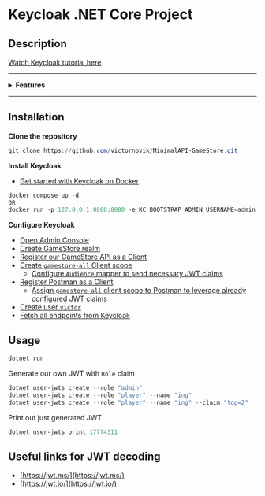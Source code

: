 # Keycloak .NET Core Project

## Description

[Watch Keycloak tutorial here](https://www.youtube.com/watch?v=UxAiWpkyFOI)

---

<details>
<summary><strong>Features</strong></summary>  
- Running Keycloak locally
- Configuring the .NET API in Keycloak 
- Configuring Postman in Keycloak  
- The Authorization Code Flow 
- Creating a user in Keycloak
- Getting access tokens from Keycloak
- Protecting the .NET API
</details>

---

## Installation

**Clone the repository**

```powershell
git clone https://github.com/victornovik/MinimalAPI-GameStore.git
```

**Install Keycloak**

- [Get started with Keycloak on Docker](https://www.keycloak.org/getting-started/getting-started-docker)

```powershell
docker compose up -d
OR
docker run -p 127.0.0.1:8080:8080 -e KC_BOOTSTRAP_ADMIN_USERNAME=admin -e KC_BOOTSTRAP_ADMIN_PASSWORD=admin quay.io/keycloak/keycloak:26.3.5 start-dev
```

**Configure Keycloak**

- [Open Admin Console](http://localhost:8080)
- [Create GameStore realm](http://localhost:8080/admin/master/console/#/master/realms)
- [Register our GameStore API as a Client](http://localhost:8080/admin/master/console/#/gamestore/clients/add-client)
- [Create `gamestore-all` Client scope](http://localhost:8080/admin/master/console/#/gamestore/client-scopes)
	- [Configure `Audience` mapper to send necessary JWT claims](http://localhost:8080/admin/master/console/#/gamestore/client-scopes/9a0f994d-a4fe-41d5-9852-c355ac0174ca/mappers)
- [Register Postman as a Client](http://localhost:8080/admin/master/console/#/gamestore/clients/add-client)
	- [Assign `gamestore-all` client scope to Postman to leverage already configured JWT claims](http://localhost:8080/admin/master/console/#/gamestore/clients/31e4692e-fcd7-45de-806b-b56b2e3be2a6/clientScopes)
- [Create user `victor`](http://localhost:8080/admin/master/console/#/gamestore/users/add-user)
- [Fetch all endpoints from Keycloak](http://localhost:8080/realms/gamestore/.well-known/openid-configuration)

## Usage

```powershell
dotnet run
```

Generate our own JWT with `Role` claim

```powershell
dotnet user-jwts create --role "admin"
dotnet user-jwts create --role "player" --name "ing"
dotnet user-jwts create --role "player" --name "ing" --claim "top=2"
```

Print out just generated JWT

```powershell
dotnet user-jwts print 17774311
```

## Useful links for JWT decoding
- [https://jwt.ms/](https://jwt.ms/)
- [https://jwt.io/](https://jwt.io/)